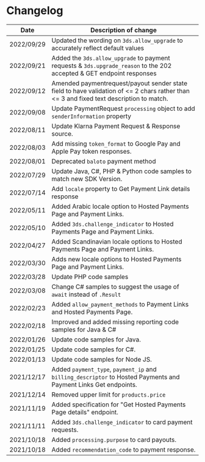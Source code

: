 # Changelog

| Date       | Description of change                                                                                                                  |
|------------|----------------------------------------------------------------------------------------------------------------------------------------|
| 2022/09/29 | Updated the wording on `3ds.allow_upgrade` to accurately reflect default values                                                        |
| 2022/09/21 | Added the `3ds.allow_upgrade` to payment requests & `3ds.upgrade_reason` to the 202 accepted & GET endpoint responses                  |
| 2022/09/12 | Amended paymentrequest/payout sender state field to have validation of <= 2 chars rather than <= 3 and fixed text description to match. |
| 2022/09/08 | Update PaymentRequest `processing` object to add `senderInformation` property                                                          |
| 2022/08/11 | Update Klarna Payment Request &  Response source.                                                                                      |
| 2022/08/03 | Add missing `token_format` to Google Pay and Apple Pay token responses.                                                                |
| 2022/08/01 | Deprecated `baloto` payment method                                                                                                     |
| 2022/07/29 | Update Java, C#, PHP & Python code samples to match new SDK Version.                                                                   |
| 2022/07/14 | Add `locale` property to Get Payment Link details response                                                                             |
| 2022/05/11 | Added Arabic locale option to Hosted Payments Page and Payment Links.                                                                  |
| 2022/05/10 | Added `3ds.challenge_indicator` to Hosted Payments Page and Payment Links.                                                             |
| 2022/04/27 | Added Scandinavian locale options to Hosted Payments Page and Payment Links.                                                           |
| 2022/03/30 | Adds new locale options to Hosted Payments Page and Payment Links.                                                                     |
| 2022/03/28 | Update PHP code samples                                                                                                                |
| 2022/03/08 | Change C# samples to suggest the usage of `await` instead of `.Result`                                                                 |
| 2022/02/23 | Added `allow_payment_methods` to Payment Links and Hosted Payments Page.                                                               |
| 2022/02/18 | Improved and added missing reporting code samples for Java & C#                                                                        |
| 2022/01/26 | Update code samples for Java.                                                                                                          |
| 2022/01/25 | Update code samples for C#.                                                                                                            |
| 2022/01/13 | Update code samples for Node JS.                                                                                                       |
| 2021/12/17 | Added `payment_type`, `payment_ip` and `billing_descriptor` to Hosted Payments and Payment Links Get endpoints.                        |
| 2021/12/14 | Removed upper limit for `products.price`                                                                                               |
| 2021/11/19 | Added specification for "Get Hosted Payments Page details" endpoint.                                                                   |
| 2021/11/11 | Added `3ds.challenge_indicator` to card payment requests.                                                                              |
| 2021/10/18 | Added `processing.purpose` to card payouts.                                                                                            |
| 2021/10/18 | Added `recommendation_code` to payment response.                                                                                       |